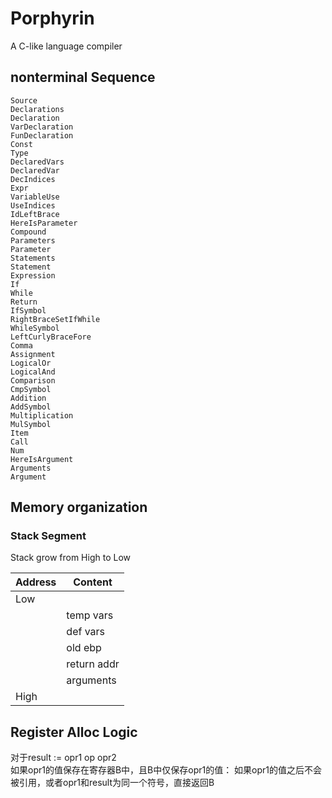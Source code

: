 # Porphyrin
A C-like language compiler

## nonterminal Sequence
    Source
    Declarations
    Declaration
    VarDeclaration
    FunDeclaration
    Const
    Type
    DeclaredVars
    DeclaredVar
    DecIndices
    Expr
    VariableUse
    UseIndices
    IdLeftBrace
    HereIsParameter
    Compound
    Parameters
    Parameter
    Statements
    Statement
    Expression
    If
    While
    Return
    IfSymbol
    RightBraceSetIfWhile
    WhileSymbol
    LeftCurlyBraceFore
    Comma
    Assignment
    LogicalOr
    LogicalAnd
    Comparison
    CmpSymbol
    Addition
    AddSymbol
    Multiplication
    MulSymbol
    Item
    Call
    Num
    HereIsArgument
    Arguments
    Argument

## Memory organization
### Stack Segment
Stack grow from High to Low  

| Address | Content     |
|---------|-------------|
| Low     |             |
|         | temp vars   |
|         | def vars    |
|         | old ebp     |
|         | return addr |
|         | arguments   |
| High    |             |

## Register Alloc Logic
对于result := opr1 op opr2  
如果opr1的值保存在寄存器B中，且B中仅保存opr1的值：
    如果opr1的值之后不会被引用，或者opr1和result为同一个符号，直接返回B
